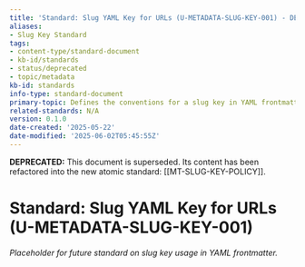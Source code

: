 ```yaml
---
title: 'Standard: Slug YAML Key for URLs (U-METADATA-SLUG-KEY-001) - DEPRECATED'
aliases:
- Slug Key Standard
tags:
- content-type/standard-document
- kb-id/standards
- status/deprecated
- topic/metadata
kb-id: standards
info-type: standard-document
primary-topic: Defines the conventions for a slug key in YAML frontmatter for URL generation.
related-standards: N/A
version: 0.1.0
date-created: '2025-05-22'
date-modified: '2025-06-02T05:45:55Z'
---
```

**DEPRECATED:** This document is superseded. Its content has been refactored into the new atomic standard: [[MT-SLUG-KEY-POLICY]].

# Standard: Slug YAML Key for URLs (U-METADATA-SLUG-KEY-001)

*Placeholder for future standard on slug key usage in YAML frontmatter.* 